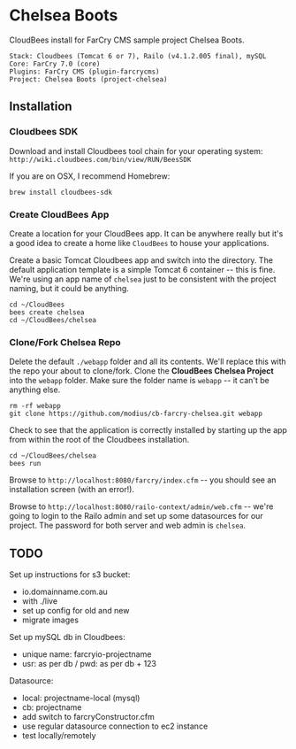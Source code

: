 # Chelsea Boots

CloudBees install for FarCry CMS sample project Chelsea Boots.

```
Stack: Cloudbees (Tomcat 6 or 7), Railo (v4.1.2.005 final), mySQL
Core: FarCry 7.0 (core)
Plugins: FarCry CMS (plugin-farcrycms)
Project: Chelsea Boots (project-chelsea)
```

## Installation

### Cloudbees SDK

Download and install Cloudbees tool chain for your operating system:
```http://wiki.cloudbees.com/bin/view/RUN/BeesSDK```

If you are on OSX, I recommend Homebrew:

```
brew install cloudbees-sdk
```

### Create CloudBees App

Create a location for your CloudBees app. It can be anywhere really but it's a good idea to create a home like ```CloudBees``` to house your applications.

Create a basic Tomcat Cloudbees app and switch into the directory. The default application template is a simple Tomcat 6 container -- this is fine. We're using an app name of ```chelsea``` just to be consistent with the project naming, but it could be anything.

```
cd ~/CloudBees
bees create chelsea
cd ~/CloudBees/chelsea
```

### Clone/Fork Chelsea Repo

Delete the default ```./webapp``` folder and all its contents. We'll replace this with the repo your about to clone/fork. Clone the **CloudBees Chelsea Project** into the ```webapp``` folder.  Make sure the folder name is ```webapp``` -- it can't be anything else.

```
rm -rf webapp
git clone https://github.com/modius/cb-farcry-chelsea.git webapp
```

Check to see that the application is correctly installed by starting up the app from within the root of the Cloudbees installation.

```
cd ~/CloudBees/chelsea
bees run
```

Browse to ```http://localhost:8080/farcry/index.cfm``` -- you should see an installation screen (with an error!).

Browse to ```http://localhost:8080/railo-context/admin/web.cfm``` -- we're going to login to the Railo admin and set up some datasources for our project. The password for both server and web admin is ```chelsea```.


## TODO

Set up instructions for s3 bucket:

- io.domainname.com.au
- with ./live
- set up config for old and new
- migrate images

Set up mySQL db in Cloudbees:

- unique name: farcryio-projectname
- usr: as per db / pwd: as per db + 123

Datasource:

- local: projectname-local (mysql)
- cb: projectname
- add switch to farcryConstructor.cfm
- use regular datasource connection to ec2 instance
- test locally/remotely

